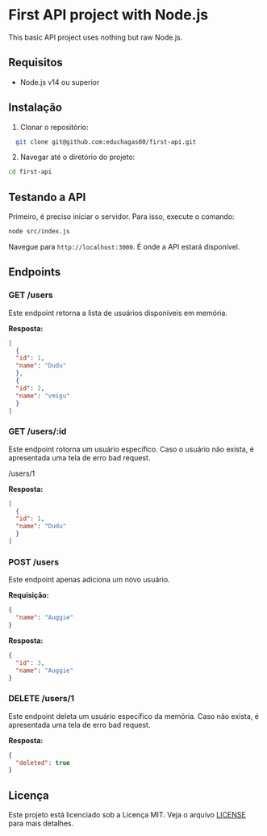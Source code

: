 # First API project with Node.js

This basic API project uses nothing but raw Node.js.

## Requisitos

- Node.js v14 ou superior

## Instalação

1. Clonar o repositório:
```bash
  git clone git@github.com:educhagas00/first-api.git
  ```
2. Navegar até o diretório do projeto:
  ```bash
  cd first-api
  ```
## Testando a API

Primeiro, é preciso iniciar o servidor. Para isso, execute o comando:
```bash
node src/index.js
```
Navegue para `http://localhost:3000`. É onde a API estará disponível.

## Endpoints

### GET /users
Este endpoint retorna a lista de usuários disponíveis em memória.

**Resposta:**
```json
[
  {
  "id": 1,
  "name": "Dudu"
  },
  {
  "id": 2,
  "name": "vmigu"
  }
]
```
### GET /users/:id

Este endpoint rotorna um usuário específico. Caso o usuário não exista, é apresentada uma tela de erro bad request.

/users/1

**Resposta:**
```json
[
  {
  "id": 1,
  "name": "Dudu"
  }
]
```

### POST /users

Este endpoint apenas adiciona um novo usuário.

**Requisição:**
```json
{
  "name": "Auggie"
}
```

**Resposta:**
```json
{
  "id": 3,
  "name": "Auggie"
}
```

### DELETE /users/1

Este endpoint deleta um usuário específico da memória. Caso não exista, é apresentada uma tela de erro bad request.

**Resposta:**
```json
{
  "deleted": true
}
```

## Licença

Este projeto está licenciado sob a Licença MIT. Veja o arquivo [LICENSE](LICENSE) para mais detalhes.

